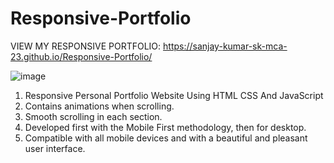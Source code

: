 # Responsive-Portfolio

VIEW MY RESPONSIVE PORTFOLIO: https://sanjay-kumar-sk-mca-23.github.io/Responsive-Portfolio/

![image](https://github.com/Sanjay-Kumar-SK-MCA-23/Responsive-Portfolio/assets/139735109/5a5807f2-d256-4cec-90df-7990de35d676)

1. Responsive Personal Portfolio Website Using HTML CSS And JavaScript
2. Contains animations when scrolling.
3. Smooth scrolling in each section.
4. Developed first with the Mobile First methodology, then for desktop.
5. Compatible with all mobile devices and with a beautiful and pleasant user interface.
